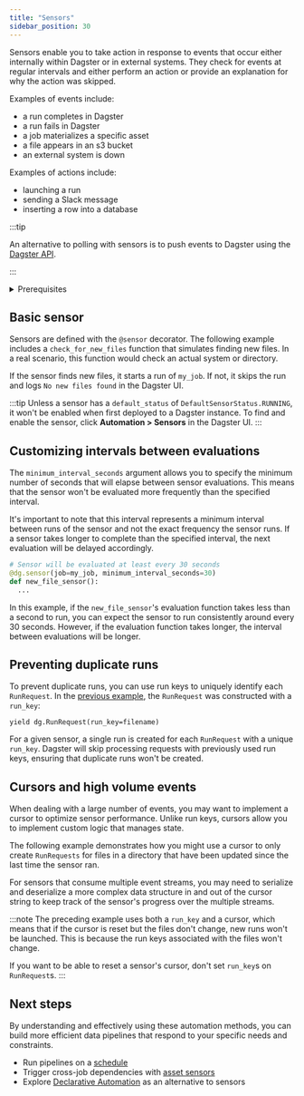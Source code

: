```yaml
---
title: "Sensors"
sidebar_position: 30
---
```


Sensors enable you to take action in response to events that occur either internally within Dagster or in external systems. They check for events at regular intervals and either perform an action or provide an explanation for why the action was skipped.

Examples of events include:
- a run completes in Dagster
- a run fails in Dagster
- a job materializes a specific asset 
- a file appears in an s3 bucket
- an external system is down

Examples of actions include:
- launching a run
- sending a Slack message
- inserting a row into a database

:::tip

An alternative to polling with sensors is to push events to Dagster using the [Dagster API](/guides/operate/graphql/).

:::

<details>
<summary>Prerequisites</summary>

To follow the steps in this guide, you'll need:

- Familiarity with [assets](/guides/build/assets/)
- Familiarity with [jobs](/guides/build/assets/asset-jobs)
</details>

## Basic sensor

Sensors are defined with the `@sensor` decorator. The following example includes a `check_for_new_files` function that simulates finding new files. In a real scenario, this function would check an actual system or directory.

If the sensor finds new files, it starts a run of `my_job`. If not, it skips the run and logs `No new files found` in the Dagster UI.

<CodeExample path="docs_beta_snippets/docs_beta_snippets/guides/automation/simple-sensor-example.py" language="python" />

:::tip
Unless a sensor has a `default_status` of `DefaultSensorStatus.RUNNING`, it won't be enabled when first deployed to a Dagster instance. To find and enable the sensor, click **Automation > Sensors** in the Dagster UI.
:::

## Customizing intervals between evaluations

The `minimum_interval_seconds` argument allows you to specify the minimum number of seconds that will elapse between sensor evaluations. This means that the sensor won't be evaluated more frequently than the specified interval.

It's important to note that this interval represents a minimum interval between runs of the sensor and not the exact frequency the sensor runs. If a sensor takes longer to complete than the specified interval, the next evaluation will be delayed accordingly.

```python
# Sensor will be evaluated at least every 30 seconds
@dg.sensor(job=my_job, minimum_interval_seconds=30)
def new_file_sensor():
  ...
```

In this example, if the `new_file_sensor`'s evaluation function takes less than a second to run, you can expect the sensor to run consistently around every 30 seconds. However, if the evaluation function takes longer, the interval between evaluations will be longer.

## Preventing duplicate runs

To prevent duplicate runs, you can use run keys to uniquely identify each `RunRequest`. In the [previous example](#basic-sensor), the `RunRequest` was constructed with a `run_key`:

```
yield dg.RunRequest(run_key=filename)
```

For a given sensor, a single run is created for each `RunRequest` with a unique `run_key`. Dagster will skip processing requests with previously used run keys, ensuring that duplicate runs won't be created.

## Cursors and high volume events

When dealing with a large number of events, you may want to implement a cursor to optimize sensor performance. Unlike run keys, cursors allow you to implement custom logic that manages state.

The following example demonstrates how you might use a cursor to only create `RunRequests` for files in a directory that have been updated since the last time the sensor ran.

<CodeExample path="docs_beta_snippets/docs_beta_snippets/guides/automation/sensor-cursor.py" language="python" />

For sensors that consume multiple event streams, you may need to serialize and deserialize a more complex data structure in and out of the cursor string to keep track of the sensor's progress over the multiple streams.

:::note
The preceding example uses both a `run_key` and a cursor, which means that if the cursor is reset but the files don't change, new runs won't be launched. This is because the run keys associated with the files won't change.

If you want to be able to reset a sensor's cursor, don't set `run_key`s on `RunRequest`s.
:::

## Next steps

By understanding and effectively using these automation methods, you can build more efficient data pipelines that respond to your specific needs and constraints.

- Run pipelines on a [schedule](/guides/automate/schedules)
- Trigger cross-job dependencies with [asset sensors](/guides/automate/asset-sensors)
- Explore [Declarative Automation](/guides/automate/declarative-automation) as an alternative to sensors
